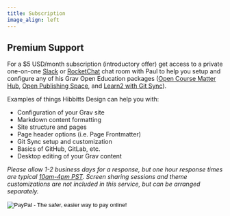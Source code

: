 ```yaml
---
title: Subscription
image_align: left
---
```


## Premium Support

For a $5 USD/month subscription (introductory offer) get access to a private one-on-one [Slack](https://slack.com/) or [RocketChat](https://rocket.chat/) chat room with Paul to help you setup and configure any of his Grav Open Education packages ([Open Course Matter Hub](http://demo.hibbittsdesign.org/grav-open-matter-course-hub), [Open Publishing Space](https://demo.hibbittsdesign.org/grav-open-publishing-quark/), and [Learn2 with Git Sync](https://demo.hibbittsdesign.org/grav-learn2-git-sync/)).

Examples of things Hibbitts Design can help you with:  
* Configuration of your Grav site
* Markdown content formatting
* Site structure and pages
* Page header options (i.e. Page Frontmatter)
* Git Sync setup and customization
* Basics of GitHub, GitLab, etc.
* Desktop editing of your Grav content

_Please allow 1-2 business days for a response, but one hour response times are typical [10am-4pm PST](https://www.timeanddate.com/worldclock/canada/vancouver). Screen sharing sessions and theme customizations are not included in this service, but can be arranged separately._

<form action="https://www.paypal.com/cgi-bin/webscr" method="post" target="_top">
<input type="hidden" name="cmd" value="_s-xclick">
<input type="hidden" name="hosted_button_id" value="QGMGRHLY8QDYY">
<input type="image" src="https://www.paypalobjects.com/en_US/i/btn/btn_subscribeCC_LG.gif" border="0" name="submit" alt="PayPal - The safer, easier way to pay online!">
<img alt="" border="0" src="https://www.paypalobjects.com/en_US/i/scr/pixel.gif" width="1" height="1">
</form>
